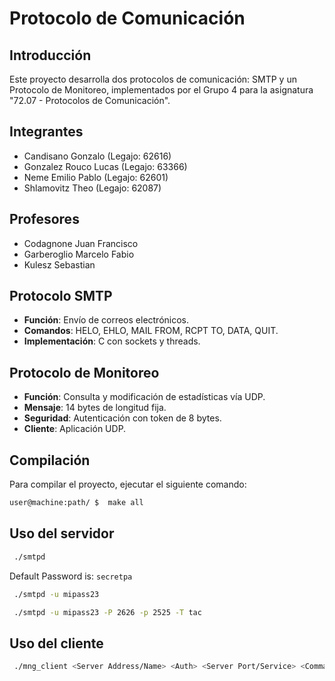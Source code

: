 # Protocolo de Comunicación

## Introducción
Este proyecto desarrolla dos protocolos de comunicación: SMTP y un Protocolo de Monitoreo, implementados por el Grupo 4 para la asignatura "72.07 - Protocolos de Comunicación".

## Integrantes
- Candisano Gonzalo (Legajo: 62616)
- Gonzalez Rouco Lucas (Legajo: 63366)
- Neme Emilio Pablo (Legajo: 62601)
- Shlamovitz Theo (Legajo: 62087)

## Profesores
- Codagnone Juan Francisco
- Garberoglio Marcelo Fabio
- Kulesz Sebastian

## Protocolo SMTP
- **Función**: Envío de correos electrónicos.
- **Comandos**: HELO, EHLO, MAIL FROM, RCPT TO, DATA, QUIT.
- **Implementación**: C con sockets y threads.

## Protocolo de Monitoreo
- **Función**: Consulta y modificación de estadísticas vía UDP.
- **Mensaje**: 14 bytes de longitud fija.
- **Seguridad**: Autenticación con token de 8 bytes.
- **Cliente**: Aplicación UDP.

## Compilación
Para compilar el proyecto, ejecutar el siguiente comando:
```bash
user@machine:path/ $  make all
```

## Uso del servidor
```bash
 ./smtpd
```
Default Password is: `secretpa`
```bash
 ./smtpd -u mipass23

```
```bash
 ./smtpd -u mipass23 -P 2626 -p 2525 -T tac

```

## Uso del cliente
```bash
 ./mng_client <Server Address/Name> <Auth> <Server Port/Service> <Command>
```